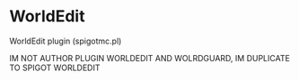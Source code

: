 # WorldEdit
WorldEdit plugin (spigotmc.pl)

IM NOT AUTHOR PLUGIN WORLDEDIT AND WOLRDGUARD, IM DUPLICATE TO SPIGOT WORLDEDIT

